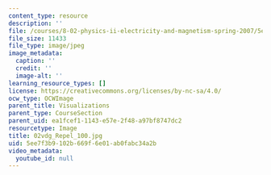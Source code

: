 ```yaml
---
content_type: resource
description: ''
file: /courses/8-02-physics-ii-electricity-and-magnetism-spring-2007/5ee7f3b9102b669f6e01ab0fabc34a2b_02vdg_Repel_100.jpg
file_size: 11433
file_type: image/jpeg
image_metadata:
  caption: ''
  credit: ''
  image-alt: ''
learning_resource_types: []
license: https://creativecommons.org/licenses/by-nc-sa/4.0/
ocw_type: OCWImage
parent_title: Visualizations
parent_type: CourseSection
parent_uid: ea1fcef1-1143-e57e-2f48-a97bf8747dc2
resourcetype: Image
title: 02vdg_Repel_100.jpg
uid: 5ee7f3b9-102b-669f-6e01-ab0fabc34a2b
video_metadata:
  youtube_id: null
---
```

